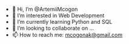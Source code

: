 - 👋 Hi, I’m @ArtemiiMcogon
- 👀 I’m interested in Web Development
- 🌱 I’m currently learning Python and SQL
- 💞️ I’m looking to collaborate on ...
- 📫 How to reach me: mcogonak@gmail.com

<!---
ArtemiiMcogon/ArtemiiMcogon is a ✨ special ✨ repository because its `README.md` (this file) appears on your GitHub profile.
You can click the Preview link to take a look at your changes.
--->

